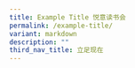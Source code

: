 ```yaml
---
title: Example Title 悦意读书会
permalink: /example-title/
variant: markdown
description: ""
third_nav_title: 立足现在
---
```

